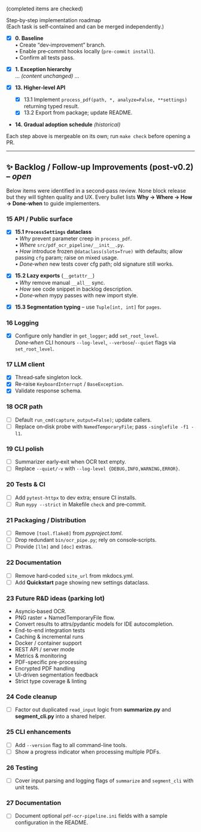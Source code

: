 (completed items are checked)  

Step‑by‑step implementation roadmap  
(Each task is self‑contained and can be merged independently.)

- [x] **0. Baseline**  
  • Create “dev‑improvement” branch.  
  • Enable pre‑commit hooks locally (`pre-commit install`).  
  • Confirm all tests pass.

- [x] **1. Exception hierarchy**  
  … *(content unchanged)* …

- [x] **13. Higher‑level API**  
  - [x] 13.1 Implement `process_pdf(path, *, analyze=False, **settings)` returning typed result.  
  - [x] 13.2 Export from package; update README.

- **14. Gradual adoption schedule** *(historical)*

Each step above is mergeable on its own; run `make check` before opening a PR.

-------------------------------------------------------------------

## ✨ Backlog / Follow‑up Improvements (post‑v0.2) – *open*

Below items were identified in a second‑pass review.  None block release but
they will tighten quality and UX.  Every bullet lists **Why → Where → How →
Done‑when** to guide implementers.

### 15 API / Public surface

- [x] **15.1 `ProcessSettings` dataclass**  
  • *Why* prevent parameter creep in `process_pdf`.  
  • *Where* `src/pdf_ocr_pipeline/__init__.py`.  
  • *How* introduce frozen `@dataclass(slots=True)` with defaults; allow passing
    `cfg` param; raise on mixed usage.  
  • *Done‑when* new tests cover cfg path; old signature still works.

- [x] **15.2 Lazy exports** (`__getattr__`)  
  • *Why* remove manual `__all__` sync.  
  • *How* see code snippet in backlog description.  
  • *Done‑when* mypy passes with new import style.

- [x] **15.3 Segmentation typing** – use `Tuple[int, int]` for `pages`.

### 16 Logging

- [x] Configure only handler in `get_logger`; add `set_root_level`.  
  *Done‑when* CLI honours `--log-level`, `--verbose`/`--quiet` flags via `set_root_level`.

### 17 LLM client

- [x] Thread‑safe singleton lock.  
- [x] Re‑raise `KeyboardInterrupt` / `BaseException`.  
- [x] Validate response schema.

### 18 OCR path

- [ ] Default `run_cmd(capture_output=False)`; update callers.  
- [ ] Replace on‑disk probe with `NamedTemporaryFile`; pass `-singlefile -f1 -l1`.

### 19 CLI polish

- [ ] Summarizer early‑exit when OCR text empty.  
- [ ] Replace `--quiet/‑v` with `--log-level {DEBUG,INFO,WARNING,ERROR}`.

### 20 Tests & CI

- [ ] Add `pytest‑httpx` to dev extra; ensure CI installs.  
- [ ] Run `mypy --strict` in Makefile `check` and pre‑commit.

### 21 Packaging / Distribution

- [ ] Remove `[tool.flake8]` from *pyproject.toml*.  
- [ ] Drop redundant `bin/ocr_pipe.py`; rely on console‑scripts.  
- [ ] Provide `[llm]` and `[doc]` extras.

### 22 Documentation

- [ ] Remove hard‑coded `site_url` from mkdocs.yml.  
- [ ] Add **Quickstart** page showing new settings dataclass.

### 23 Future R&D ideas (parking lot)

- Asyncio‑based OCR.  
- PNG raster + NamedTemporaryFile flow.  
- Convert results to attrs/pydantic models for IDE autocompletion.  
- End-to-end integration tests  
- Caching & incremental runs  
- Docker / container support  
- REST API / server mode  
- Metrics & monitoring  
- PDF-specific pre-processing  
- Encrypted PDF handling  
- UI-driven segmentation feedback  
- Strict type coverage & linting  

### 24 Code cleanup
- [ ] Factor out duplicated `read_input` logic from **summarize.py** and **segment_cli.py** into a shared helper.

### 25 CLI enhancements
- [ ] Add `--version` flag to all command-line tools.
- [ ] Show a progress indicator when processing multiple PDFs.

### 26 Testing
- [ ] Cover input parsing and logging flags of `summarize` and `segment_cli` with unit tests.

### 27 Documentation
- [ ] Document optional `pdf-ocr-pipeline.ini` fields with a sample configuration in the README.
